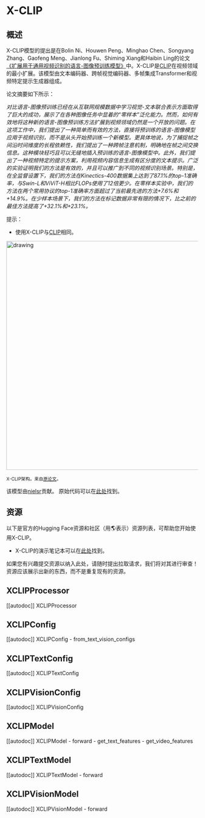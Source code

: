 <!--版权2022年HuggingFace团队。保留所有权利。

根据Apache许可证第2版（“许可证”）许可。除非符合许可证，否则不得使用此文件。您可以在以下位置获得许可证副本：

http://www.apache.org/licenses/LICENSE-2.0

除非适用法律要求或书面同意，根据许可证分发的软件基于“原样”分发，不附带任何明示或暗示的保证或条件。请参阅许可证以了解许可下的特定语言和限制。

⚠️请注意，此文件是Markdown文件，但包含特定于doc-builder的语法（类似于MDX），可能无法在您的Markdown查看器中正确显示。-->

# X-CLIP

## 概述

X-CLIP模型的提出是在Bolin Ni、Houwen Peng、Minghao Chen、Songyang Zhang、Gaofeng Meng、Jianlong Fu、Shiming Xiang和Haibin Ling的论文[《扩展用于通用视频识别的语言-图像预训练模型》](https://arxiv.org/abs/2208.02816)中。X-CLIP是[CLIP](clip)在视频领域的最小扩展。该模型由文本编码器、跨帧视觉编码器、多帧集成Transformer和视频特定提示生成器组成。

论文摘要如下所示：

*对比语言-图像预训练已经在从互联网规模数据中学习视觉-文本联合表示方面取得了巨大的成功，展示了在各种图像任务中显着的“零样本”泛化能力。然而，如何有效地将这种新的语言-图像预训练方法扩展到视频领域仍然是一个开放的问题。在这项工作中，我们提出了一种简单而有效的方法，直接将预训练的语言-图像模型应用于视频识别，而不是从头开始预训练一个新模型。更具体地说，为了捕捉帧之间沿时间维度的长程依赖性，我们提出了一种跨帧注意机制，明确地在帧之间交换信息。这种模块轻巧且可以无缝地插入预训练的语言-图像模型中。此外，我们提出了一种视频特定的提示方案，利用视频内容信息生成有区分度的文本提示。广泛的实验证明我们的方法是有效的，并且可以推广到不同的视频识别场景。特别是，在全监督设置下，我们的方法在Kinectics-400数据集上达到了87.1%的top-1准确率，与Swin-L和ViViT-H相比FLOPs使用了12倍更少。在零样本实验中，我们的方法在两个常用协议的top-1准确率方面超过了当前最先进的方法+7.6%和+14.9%。在少样本场景下，我们的方法在标记数据非常有限的情况下，比之前的最佳方法提高了+32.1%和+23.1%。*

提示：

- 使用X-CLIP与[CLIP](clip)相同。

<img src="https://huggingface.co/datasets/huggingface/documentation-images/resolve/main/transformers/model_doc/xclip_architecture.png"
alt="drawing" width="600"/> 

<small> X-CLIP架构。来自<a href="https://arxiv.org/abs/2208.02816">原论文</a>。 </small>

该模型由[nielsr](https://huggingface.co/nielsr)贡献。
原始代码可以在[此处](https://github.com/microsoft/VideoX/tree/master/X-CLIP)找到。

## 资源

以下是官方的Hugging Face资源和社区（用🌎表示）资源列表，可帮助您开始使用X-CLIP。

- X-CLIP的演示笔记本可以在[此处](https://github.com/NielsRogge/Transformers-Tutorials/tree/master/X-CLIP)找到。

如果您有兴趣提交资源以纳入此处，请随时提出拉取请求，我们将对其进行审查！资源应该展示出新的东西，而不是重复现有的资源。

## XCLIPProcessor

[[autodoc]] XCLIPProcessor

## XCLIPConfig

[[autodoc]] XCLIPConfig
    - from_text_vision_configs

## XCLIPTextConfig

[[autodoc]] XCLIPTextConfig

## XCLIPVisionConfig

[[autodoc]] XCLIPVisionConfig

## XCLIPModel

[[autodoc]] XCLIPModel
    - forward
    - get_text_features
    - get_video_features

## XCLIPTextModel

[[autodoc]] XCLIPTextModel
    - forward

## XCLIPVisionModel

[[autodoc]] XCLIPVisionModel
    - forward